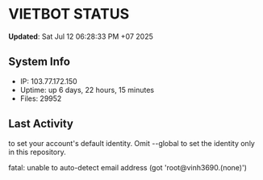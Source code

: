# VIETBOT STATUS
**Updated**: Sat Jul 12 06:28:33 PM +07 2025

## System Info
- IP: 103.77.172.150
- Uptime: up 6 days, 22 hours, 15 minutes
- Files: 29952

## Last Activity

to set your account's default identity.
Omit --global to set the identity only in this repository.

fatal: unable to auto-detect email address (got 'root@vinh3690.(none)')
